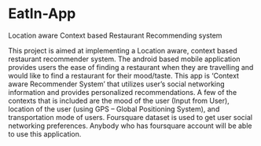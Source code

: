 # EatIn-App
Location aware Context based Restaurant Recommending system

This project is aimed at implementing a Location aware, context based restaurant recommender system. The android based mobile application provides users the ease of finding a restaurant when they are travelling and would like to find a restaurant for their mood/taste. This app is ‘Context aware Recommender System’ that utilizes user’s social networking information and provides personalized recommendations. A few of the contexts that is included are the mood of the user (Input from User), location of the user (using GPS – Global Positioning System), and transportation mode of users. Foursquare dataset is used to get user social networking preferences. Anybody who has foursquare account will be able to use this application. 
